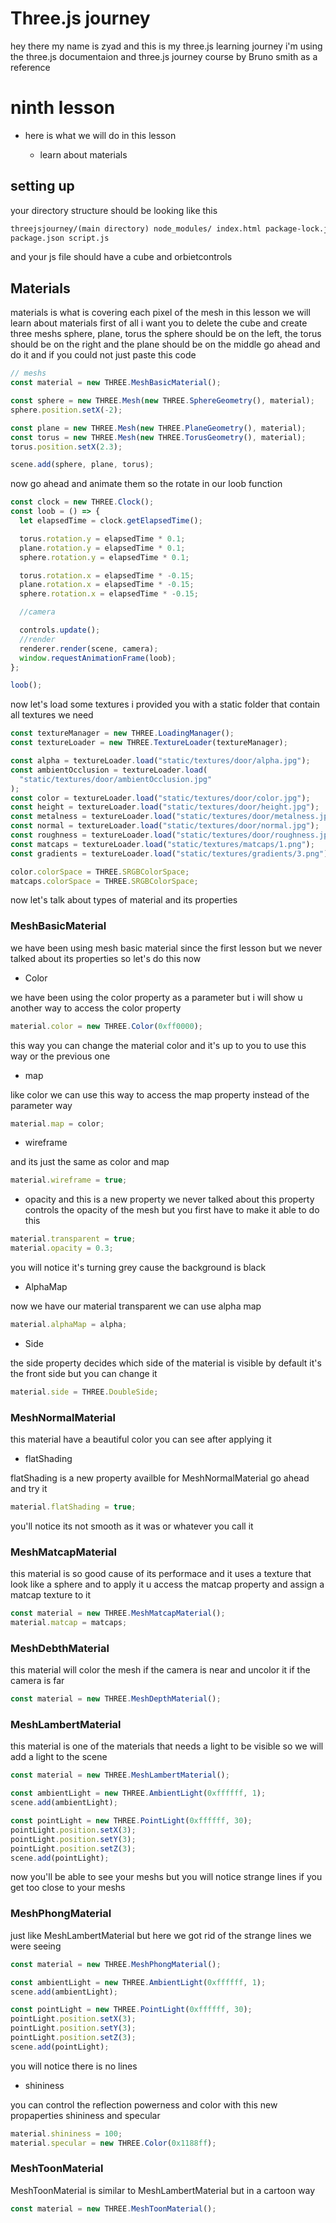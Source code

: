 # Three.js journey

hey there my name is zyad and this is my three.js learning journey i'm using the three.js documentaion and three.js journey course by Bruno smith as a reference

# ninth lesson

- here is what we will do in this lesson

  - learn about materials

## setting up

your directory structure should be looking like this

```html
threejsjourney/(main directory) node_modules/ index.html package-lock.json
package.json script.js
```

and your js file should have a cube and orbietcontrols

## Materials

materials is what is covering each pixel of the mesh in this lesson we will learn about materials first of all i want you to delete the cube and create three meshs sphere, plane, torus the sphere should be on the left, the torus should be on the right and the plane should be on the middle go ahead and do it and if you could not just paste this code

```js
// meshs
const material = new THREE.MeshBasicMaterial();

const sphere = new THREE.Mesh(new THREE.SphereGeometry(), material);
sphere.position.setX(-2);

const plane = new THREE.Mesh(new THREE.PlaneGeometry(), material);
const torus = new THREE.Mesh(new THREE.TorusGeometry(), material);
torus.position.setX(2.3);

scene.add(sphere, plane, torus);
```

now go ahead and animate them so the rotate in our loob function

```js
const clock = new THREE.Clock();
const loob = () => {
  let elapsedTime = clock.getElapsedTime();

  torus.rotation.y = elapsedTime * 0.1;
  plane.rotation.y = elapsedTime * 0.1;
  sphere.rotation.y = elapsedTime * 0.1;

  torus.rotation.x = elapsedTime * -0.15;
  plane.rotation.x = elapsedTime * -0.15;
  sphere.rotation.x = elapsedTime * -0.15;

  //camera

  controls.update();
  //render
  renderer.render(scene, camera);
  window.requestAnimationFrame(loob);
};

loob();
```

now let's load some textures i provided you with a static folder that contain all textures we need

```js
const textureManager = new THREE.LoadingManager();
const textureLoader = new THREE.TextureLoader(textureManager);

const alpha = textureLoader.load("static/textures/door/alpha.jpg");
const ambientOcclusion = textureLoader.load(
  "static/textures/door/ambientOcclusion.jpg"
);
const color = textureLoader.load("static/textures/door/color.jpg");
const height = textureLoader.load("static/textures/door/height.jpg");
const metalness = textureLoader.load("static/textures/door/metalness.jpg");
const normal = textureLoader.load("static/textures/door/normal.jpg");
const roughness = textureLoader.load("static/textures/door/roughness.jpg");
const matcaps = textureLoader.load("static/textures/matcaps/1.png");
const gradients = textureLoader.load("static/textures/gradients/3.png");

color.colorSpace = THREE.SRGBColorSpace;
matcaps.colorSpace = THREE.SRGBColorSpace;
```

now let's talk about types of material and its properties

### MeshBasicMaterial

we have been using mesh basic material since the first lesson but we never talked about its properties so let's do this now

- Color

we have been using the color property as a parameter but i will show u another way to access the color property

```js
material.color = new THREE.Color(0xff0000);
```

this way you can change the material color and it's up to you to use this way or the previous one

- map

like color we can use this way to access the map property instead of the parameter way

```js
material.map = color;
```

- wireframe

and its just the same as color and map

```js
material.wireframe = true;
```

- opacity
  and this is a new property we never talked about this property controls the opacity of the mesh but you first have to make it able to do this

```js
material.transparent = true;
material.opacity = 0.3;
```

you will notice it's turning grey cause the background is black

- AlphaMap

now we have our material transparent we can use alpha map

```js
material.alphaMap = alpha;
```

- Side

the side property decides which side of the material is visible by default it's the front side but you can change it

```js
material.side = THREE.DoubleSide;
```

### MeshNormalMaterial

this material have a beautiful color you can see after applying it

- flatShading

flatShading is a new property availble for MeshNormalMaterial go ahead and try it

```js
material.flatShading = true;
```

you'll notice its not smooth as it was or whatever you call it

### MeshMatcapMaterial

this material is so good cause of its performace and it uses a texture that look like a sphere and to apply it u access the matcap property and assign a matcap texture to it

```js
const material = new THREE.MeshMatcapMaterial();
material.matcap = matcaps;
```

### MeshDebthMaterial

this material will color the mesh if the camera is near and uncolor it if the camera is far

```js
const material = new THREE.MeshDepthMaterial();
```

### MeshLambertMaterial

this material is one of the materials that needs a light to be visible so we will add a light to the scene

```js
const material = new THREE.MeshLambertMaterial();

const ambientLight = new THREE.AmbientLight(0xffffff, 1);
scene.add(ambientLight);

const pointLight = new THREE.PointLight(0xffffff, 30);
pointLight.position.setX(3);
pointLight.position.setY(3);
pointLight.position.setZ(3);
scene.add(pointLight);
```

now you'll be able to see your meshs but you will notice strange lines if you get too close to your meshs

### MeshPhongMaterial

just like MeshLambertMaterial but here we got rid of the strange lines we were seeing

```js
const material = new THREE.MeshPhongMaterial();

const ambientLight = new THREE.AmbientLight(0xffffff, 1);
scene.add(ambientLight);

const pointLight = new THREE.PointLight(0xffffff, 30);
pointLight.position.setX(3);
pointLight.position.setY(3);
pointLight.position.setZ(3);
scene.add(pointLight);
```

you will notice there is no lines

- shininess

you can control the reflection powerness and color with this new propaperties shininess and specular

```js
material.shininess = 100;
material.specular = new THREE.Color(0x1188ff);
```

### MeshToonMaterial

MeshToonMaterial is similar to MeshLambertMaterial but in a cartoon way

```js
const material = new THREE.MeshToonMaterial();
```
